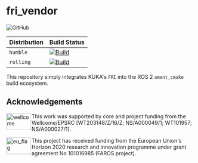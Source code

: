 # fri_vendor
![GitHub](https://img.shields.io/github/license/lbr-stack/fri_vendor)

| Distribution | Build Status |
| ---------------- | ------------ |
| `humble`         | [![Build](https://github.com/KCL-BMEIS/fri_vendor/actions/workflows/build_humble.yaml/badge.svg)](https://github.com/KCL-BMEIS/fri_vendor/actions/workflows/build_humble.yaml) |
| `rolling`        | [![Build](https://github.com/KCL-BMEIS/fri_vendor/actions/workflows/build_rolling.yaml/badge.svg)](https://github.com/KCL-BMEIS/fri_vendor/actions/workflows/build_rolling.yaml) |

This repository simply integrates KUKA's `FRI` into the ROS 2 `ament_cmake` build ecosystem.

## Acknowledgements
<img src="https://medicalengineering.org.uk/wp-content/themes/aalto-child/_assets/images/medicalengineering-logo.svg" alt="wellcome" height="45" width="65" align="left">

This work was supported by core and project funding from the Wellcome/EPSRC [WT203148/Z/16/Z; NS/A000049/1; WT101957; NS/A000027/1]. 

<img src="https://upload.wikimedia.org/wikipedia/commons/thumb/b/b7/Flag_of_Europe.svg/1920px-Flag_of_Europe.svg.png" alt="eu_flag" height="45" width="65" align="left" >

This project has received funding from the European Union's Horizon 2020 research and innovation programme under grant agreement No 101016985 (FAROS project).
